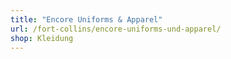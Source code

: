 ```yaml
---
title: "Encore Uniforms & Apparel"
url: /fort-collins/encore-uniforms-und-apparel/
shop: Kleidung
---
```

